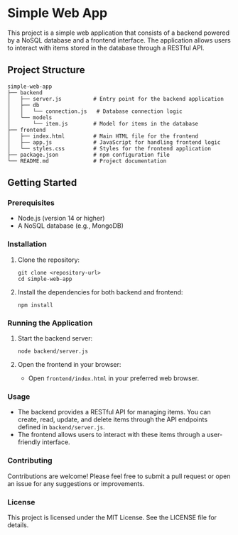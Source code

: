 # Simple Web App

This project is a simple web application that consists of a backend powered by a NoSQL database and a frontend interface. The application allows users to interact with items stored in the database through a RESTful API.

## Project Structure

```
simple-web-app
├── backend
│   ├── server.js          # Entry point for the backend application
│   ├── db
│   │   └── connection.js   # Database connection logic
│   └── models
│       └── item.js        # Model for items in the database
├── frontend
│   ├── index.html         # Main HTML file for the frontend
│   ├── app.js             # JavaScript for handling frontend logic
│   └── styles.css         # Styles for the frontend application
├── package.json           # npm configuration file
└── README.md              # Project documentation
```

## Getting Started

### Prerequisites

- Node.js (version 14 or higher)
- A NoSQL database (e.g., MongoDB)

### Installation

1. Clone the repository:
   ```
   git clone <repository-url>
   cd simple-web-app
   ```

2. Install the dependencies for both backend and frontend:
   ```
   npm install
   ```

### Running the Application

1. Start the backend server:
   ```
   node backend/server.js
   ```

2. Open the frontend in your browser:
   - Open `frontend/index.html` in your preferred web browser.

### Usage

- The backend provides a RESTful API for managing items. You can create, read, update, and delete items through the API endpoints defined in `backend/server.js`.
- The frontend allows users to interact with these items through a user-friendly interface.

### Contributing

Contributions are welcome! Please feel free to submit a pull request or open an issue for any suggestions or improvements.

### License

This project is licensed under the MIT License. See the LICENSE file for details.